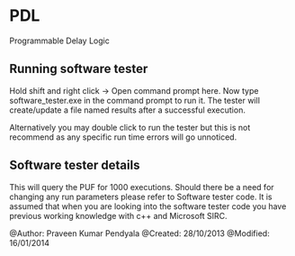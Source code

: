 PDL
===
Programmable Delay Logic


Running software tester
------------------------------------------------------------------------
Hold shift and right click -> Open command prompt here.
Now type software_tester.exe in the command prompt to run it.
The tester will create/update a file named results after a successful execution.

Alternatively you may double click to run the tester but this is not recommend as any specific run time errors will go unnoticed.


Software tester details
------------------------------------------------------------------------
This will query the PUF for 1000 executions. Should there be a need for changing any run parameters please refer to Software tester code.
It is assumed that when you are looking into the software tester code you have previous working knowledge with c++ and Microsoft SIRC.

@Author:   Praveen Kumar Pendyala
@Created:  28/10/2013
@Modified: 16/01/2014